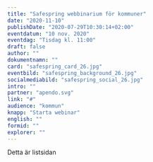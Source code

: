 ```yaml
---
title: "Safespring webbinarium för kommuner"
date: "2020-11-10"
publishDate: "2020-07-29T10:30:14+02:00"
eventdatum: "10 nov. 2020"
eventdag: "Tisdag kl. 11:00"
draft: false
author: ""
dokumentnamn: ""
card: "safespring_card_26.jpg"
eventbild: "safespring_background_26.jpg"
socialmediabild: "safespring_social_26.jpg"
intro: ""
partner: "apendo.svg"
link: "#"
audience: "kommun"
knapp: "Starta webinar"
english: ""
formid: ""
explorer: ""
---
```


Detta är listsidan
